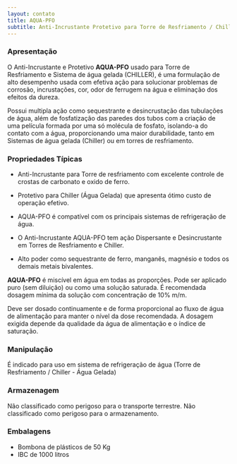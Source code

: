 ```yaml
---
layout: contato
title: AQUA-PFO 
subtitle: Anti-Incrustante Protetivo para Torre de Resfriamento / Chiller Água Gelada
---
```


### Apresentação

O Anti-Incrustante e Protetivo **AQUA-PFO** usado para Torre de Resfriamento e Sistema de água gelada (CHILLER), é uma formulação de alto desempenho usada com efetiva ação para solucionar problemas de corrosão, incrustações, cor, odor de ferrugem na água e eliminação dos efeitos da dureza.

Possui multipla ação como sequestrante e desincrustação das tubulações de água, além de fosfatização das paredes dos tubos com a criação de uma película formada por uma só molécula de fosfato, isolando-a do contato com a água, proporcionando uma maior durabilidade, tanto em Sistemas de água gelada (Chiller) ou em torres de resfriamento.

### Propriedades Típicas 

- Anti-Incrustante para Torre de resfriamento com excelente controle de crostas de carbonato e oxido de ferro.

- Protetivo para Chiller (Água Gelada) que apresenta ótimo custo de operação efetivo.

- AQUA-PFO é compatível com os principais sistemas de refrigeração de água.

- O Anti-Incrustante AQUA-PFO tem ação Dispersante e Desincrustante em Torres de Resfriamento e Chiller.

- Alto poder como sequestrante de ferro, manganês, magnésio e todos os demais metais bivalentes.



**AQUA-PFO** é miscível em água em todas as proporções. Pode ser aplicado puro (sem diluição) ou como uma solução saturada. 
É recomendada dosagem mínima da solução com concentração de 10% m/m. 

Deve ser dosado continuamente e de forma proporcional ao fluxo de água de alimentação para manter o nível da dose recomendada. 
A dosagem exigida depende da qualidade da água de alimentação e o índice de saturação.

### Manipulação 
É indicado para uso em sistema de refrigeração de água (Torre de Resfriamento / Chiller - Água Gelada)

### Armazenagem
Não classificado como perigoso para o transporte terrestre. Não classificado como perigoso para o armazenamento. 

### Embalagens 

- Bombona de plásticos de 50 Kg 
- IBC de 1000 litros

  
   

